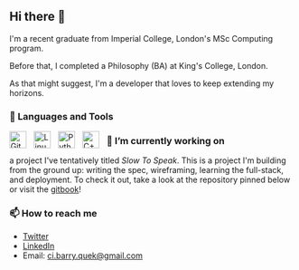 ## Hi there 👋

I'm a recent graduate from Imperial College, London's MSc Computing program. 

Before that, I completed a Philosophy (BA) at King's College, London.

As that might suggest, I'm a developer that loves to keep extending my horizons. 

### 🧰 Languages and Tools

<img align="left" alt="Git" width="30px" style="padding-right:10px;" src="https://cdn.jsdelivr.net/gh/devicons/devicon/icons/git/git-original.svg" />
<img align="left" alt="Linux" width="30px" style="padding-right:10px;" src="https://cdn.jsdelivr.net/gh/devicons/devicon/icons/linux/linux-original.svg" />
<img align="left" alt="Python" width="30px" style="padding-right:10px;" src="https://cdn.jsdelivr.net/gh/devicons/devicon/icons/python/python-plain.svg" />
<img align="left" alt="C++" width="30px" style="padding-right:10px;" src="https://cdn.jsdelivr.net/gh/devicons/devicon/icons/cplusplus/cplusplus-line.svg" />

### 🔭 I’m currently working on 

a project I've tentatively titled *Slow To Speak*. This is a project I'm building from the ground up: writing the spec, wireframing, learning the full-stack, and deployment. To check it out, take a look at the repository pinned below or visit the [gitbook](https://barry-in-his-moms-basement.gitbook.io/slow-to-speak-the-journey/)!

### 📫 How to reach me
- [Twitter](https://twitter.com/barrtholemew) 
- [LinkedIn](https://www.linkedin.com/in/barry-quek/)
- Email: ci.barry.quek@gmail.com


